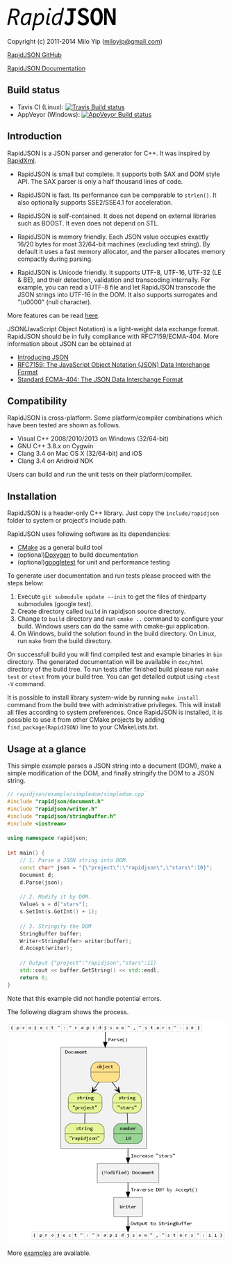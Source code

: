 ![](doc/logo/rapidjson.png)

Copyright (c) 2011-2014 Milo Yip (miloyip@gmail.com)

[RapidJSON GitHub](https://github.com/miloyip/rapidjson/)

[RapidJSON Documentation](http://miloyip.github.io/rapidjson/)

## Build status
* Tavis CI (Linux): [![Travis Build status](https://travis-ci.org/miloyip/rapidjson.png)](https://travis-ci.org/miloyip/rapidjson)
* AppVeyor (Windows): [![AppVeyor Build status](https://ci.appveyor.com/api/projects/status/3xw2isxomp5r4do7/branch/master?svg=true)](https://ci.appveyor.com/project/Kosta-Github/rapidjson/branch/master)

## Introduction

RapidJSON is a JSON parser and generator for C++. It was inspired by [RapidXml](http://rapidxml.sourceforge.net/).

* RapidJSON is small but complete. It supports both SAX and DOM style API. The SAX parser is only a half thousand lines of code.

* RapidJSON is fast. Its performance can be comparable to `strlen()`. It also optionally supports SSE2/SSE4.1 for acceleration.

* RapidJSON is self-contained. It does not depend on external libraries such as BOOST. It even does not depend on STL.

* RapidJSON is memory friendly. Each JSON value occupies exactly 16/20 bytes for most 32/64-bit machines (excluding text string). By default it uses a fast memory allocator, and the parser allocates memory compactly during parsing.

* RapidJSON is Unicode friendly. It supports UTF-8, UTF-16, UTF-32 (LE & BE), and their detection, validation and transcoding internally. For example, you can read a UTF-8 file and let RapidJSON transcode the JSON strings into UTF-16 in the DOM. It also supports surrogates and "\u0000" (null character).

More features can be read [here](doc/features.md).

JSON(JavaScript Object Notation) is a light-weight data exchange format. RapidJSON should be in fully compliance with RFC7159/ECMA-404. More information about JSON can be obtained at
* [Introducing JSON](http://json.org/)
* [RFC7159: The JavaScript Object Notation (JSON) Data Interchange Format](http://www.ietf.org/rfc/rfc7159.txt)
* [Standard ECMA-404: The JSON Data Interchange Format](http://www.ecma-international.org/publications/standards/Ecma-404.htm)

## Compatibility

RapidJSON is cross-platform. Some platform/compiler combinations which have been tested are shown as follows.
* Visual C++ 2008/2010/2013 on Windows (32/64-bit)
* GNU C++ 3.8.x on Cygwin
* Clang 3.4 on Mac OS X (32/64-bit) and iOS
* Clang 3.4 on Android NDK

Users can build and run the unit tests on their platform/compiler.

## Installation

RapidJSON is a header-only C++ library. Just copy the `include/rapidjson` folder to system or project's include path.

RapidJSON uses following software as its dependencies:
* [CMake](http://www.cmake.org) as a general build tool
* (optional)[Doxygen](http://www.doxygen.org) to build documentation
* (optional)[googletest](https://code.google.com/p/googletest/) for unit and performance testing

To generate user documentation and run tests please proceed with the steps below:

1. Execute `git submodule update --init` to get the files of thirdparty submodules (google test).
2. Create directory called `build` in rapidjson source directory.
3. Change to `build` directory and run `cmake ..` command to configure your build. Windows users can do the same with cmake-gui application.
4. On Windows, build the solution found in the build directory. On Linux, run `make` from the build directory.

On successfull build you will find compiled test and example binaries in `bin`
directory. The generated documentation will be available in `doc/html`
directory of the build tree. To run tests after finished build please run `make
test` or `ctest` from your build tree. You can get detailed output using `ctest
-V` command.

It is possible to install library system-wide by running `make install` command
from the build tree with administrative privileges. This will install all files
according to system preferences.  Once RapidJSON is installed, it is possible
to use it from other CMake projects by adding `find_package(RapidJSON)` line to
your CMakeLists.txt.

## Usage at a glance

This simple example parses a JSON string into a document (DOM), make a simple modification of the DOM, and finally stringify the DOM to a JSON string.

~~~~~~~~~~cpp
// rapidjson/example/simpledom/simpledom.cpp`
#include "rapidjson/document.h"
#include "rapidjson/writer.h"
#include "rapidjson/stringbuffer.h"
#include <iostream>

using namespace rapidjson;

int main() {
    // 1. Parse a JSON string into DOM.
    const char* json = "{\"project\":\"rapidjson\",\"stars\":10}";
    Document d;
    d.Parse(json);

    // 2. Modify it by DOM.
    Value& s = d["stars"];
    s.SetInt(s.GetInt() + 1);

    // 3. Stringify the DOM
    StringBuffer buffer;
    Writer<StringBuffer> writer(buffer);
    d.Accept(writer);

    // Output {"project":"rapidjson","stars":11}
    std::cout << buffer.GetString() << std::endl;
    return 0;
}
~~~~~~~~~~

Note that this example did not handle potential errors.

The following diagram shows the process.

![simpledom](doc/diagram/simpledom.png)

More [examples](https://github.com/miloyip/rapidjson/tree/master/example) are available.
